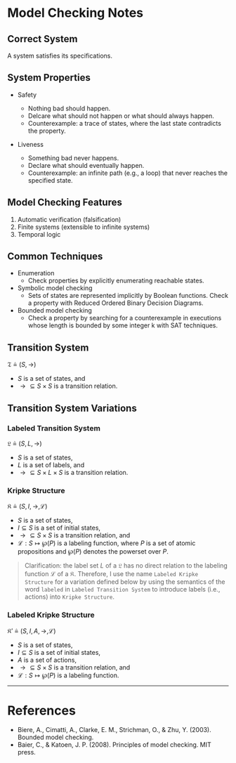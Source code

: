 # Model Checking Notes

## Correct System

A system satisfies its specifications.

## System Properties

- Safety
    - Nothing bad should happen.
    - Delcare what should not happen or what should always happen.
    - Counterexample: a trace of states, where the last state contradicts the property.

- Liveness
    - Something bad never happens.
    - Declare what should eventually happen.
    - Counterexample: an infinite path (e.g., a loop) that never reaches the specified state.

## Model Checking Features

1. Automatic verification (falsification)
2. Finite systems (extensible to infinite systems)
3. Temporal logic

## Common Techniques

- Enumeration
    - Check properties by explicitly enumerating reachable states.
- Symbolic model checking
    - Sets of states are represented implicitly by Boolean functions. Check a property with Reduced Ordered Binary
      Decision Diagrams.
- Bounded model checking
    - Check a property by searching for a counterexample in executions whose length is bounded by some integer k with
      SAT techniques.

## Transition System

$\mathfrak{T} \triangleq (S, {\to})$

- $S$ is a set of states, and
- ${\to} \subseteq S \times S$ is a transition relation.

## Transition System Variations

### Labeled Transition System

$\mathfrak{L} \triangleq (S, L, {\to})$

- $S$ is a set of states,
- $L$ is a set of labels, and
- ${\to} \subseteq S \times L \times S$ is a transition relation.

### Kripke Structure

$\mathfrak{K} \triangleq (S, I, {\to}, \mathcal{L})$

- $S$ is a set of states,
- $I \subseteq S$ is a set of initial states,
- ${\to} \subseteq S \times S$ is a transition relation, and
- $\mathcal{L}: S \mapsto \wp(P)$ is a labeling function, where $P$ is a set of atomic propositions and $\wp(P)$ denotes
  the powerset over $P$.

> Clarification: the label set $L$ of a $\mathfrak{L}$ has no direct relation to the labeling function $\mathcal{L}$ of a $\mathfrak{K}$. Therefore, I use the name `Labeled Kripke Structure` for a variation defined below by using the semantics of the word `labeled` in `Labeled Transition System` to introduce labels (i.e., actions) into `Kripke Structure`.

### Labeled Kripke Structure

$\mathfrak{K}' \triangleq (S, I, A, {\to}, \mathcal{L})$

- $S$ is a set of states,
- $I \subseteq S$ is a set of initial states,
- $A$ is a set of actions,
- ${\to} \subseteq S \times S$ is a transition relation, and
- $\mathcal{L}: S \mapsto \wp(P)$ is a labeling function.

---

# References

- Biere, A., Cimatti, A., Clarke, E. M., Strichman, O., & Zhu, Y. (2003). Bounded model checking.
- Baier, C., & Katoen, J. P. (2008). Principles of model checking. MIT press.